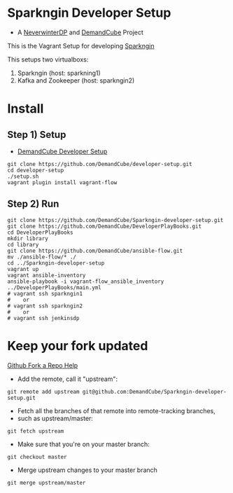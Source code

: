 Sparkngin Developer Setup
=========================
- A [NeverwinterDP](https://github.com/DemandCube/NeverwinterDP) and [DemandCube](https://github.com/DemandCube) Project

This is the Vagrant Setup for developing [Sparkngin](https://github.com/DemandCube/Sparkngin)

This setups two virtualboxs:
1) Sparkngin (host: sparkning1)
2) Kafka and Zookeeper (host: sparkngin2)

Install
====
Step 1) Setup
----

- [DemandCube Developer Setup](https://github.com/DemandCube/developer-setup)

```
git clone https://github.com/DemandCube/developer-setup.git
cd developer-setup
./setup.sh
vagrant plugin install vagrant-flow
```
Step 2) Run
----

```
git clone https://github.com/DemandCube/Sparkngin-developer-setup.git
git clone https://github.com/DemandCube/DeveloperPlayBooks.git
cd DeveloperPlayBooks
mkdir library
cd library
git clone https://github.com/DemandCube/ansible-flow.git
mv ./ansible-flow/* ./
cd ../Sparkngin-developer-setup
vagrant up
vagrant ansible-inventory
ansible-playbook -i vagrant-flow_ansible_inventory ../DeveloperPlayBooks/main.yml
# vagrant ssh sparkngin1 
#    or
# vagrant ssh sparkngin2
#    or
# vagrant ssh jenkinsdp
```

Keep your fork updated
====
[Github Fork a Repo Help](https://help.github.com/articles/fork-a-repo)


- Add the remote, call it "upstream":

```
git remote add upstream git@github.com:DemandCube/Sparkngin-developer-setup.git
```
- Fetch all the branches of that remote into remote-tracking branches,
- such as upstream/master:

```
git fetch upstream
```
- Make sure that you're on your master branch:

```
git checkout master
```
- Merge upstream changes to your master branch

```
git merge upstream/master
```
